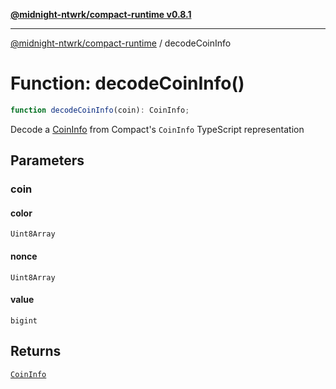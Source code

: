 [**@midnight-ntwrk/compact-runtime v0.8.1**](../README.md)

***

[@midnight-ntwrk/compact-runtime](../globals.md) / decodeCoinInfo

# Function: decodeCoinInfo()

```ts
function decodeCoinInfo(coin): CoinInfo;
```

Decode a [CoinInfo](../type-aliases/CoinInfo.md) from Compact's `CoinInfo` TypeScript representation

## Parameters

### coin

#### color

`Uint8Array`

#### nonce

`Uint8Array`

#### value

`bigint`

## Returns

[`CoinInfo`](../type-aliases/CoinInfo.md)
